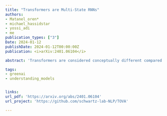 ```yaml
---
title: "Transformers are Multi-State RNNs"
authors:
- Matanel_oren*
- michael_hassidstar
- yossi_adi
- me
publication_types: ["3"]
Date: 2024-01-12
publishDate: 2024-01-12T00:00:00Z
publication: <i>arXiv:2401.06104</i>

abstract: 'Transformers are considered conceptually different compared to the previous generation of state-of-the-art NLP models - recurrent neural networks (RNNs). In this work, we demonstrate that decoder-only transformers can in fact be conceptualized as infinite multi-state RNNs - an RNN variant with unlimited hidden state size. We further show that pretrained transformers can be converted into finite multi-state RNNs by fixing the size of their hidden state. We observe that several existing transformers cache compression techniques can be framed as such conversion policies, and introduce a novel policy, TOVA, which is simpler compared to these policies. Our experiments with several long range tasks indicate that TOVA outperforms all other baseline policies, while being nearly on par with the full (infinite) model, and using in some cases only 18 of the original cache size. Our results indicate that transformer decoder LLMs often behave in practice as RNNs. They also lay out the option of mitigating one of their most painful computational bottlenecks - the size of their cache memory. We publicly release our code.'

tags:
- greenai
- understanding_models 


links:
url_pdf: 'https://arxiv.org/abs/2401.06104'
url_project: 'https://github.com/schwartz-lab-NLP/TOVA'

---
```

